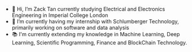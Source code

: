 - 👋 Hi, I’m Zack Tan currently studying Electrical and Electronics Engineering in Imperial College London
- 🌱 I’m currently having my internship with Schlumberger Technology, primarily working on software and data analysis
- :books: I'm currently extending my knowledge in Machine Learning, Deep Learning, Scientific Programming, Finance and BlockChain Technology.




